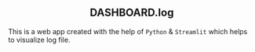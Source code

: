 ## <center>DASHBOARD.log</center>

This is a web app created with the help of `Python` & `Streamlit` which helps to visualize log file.
